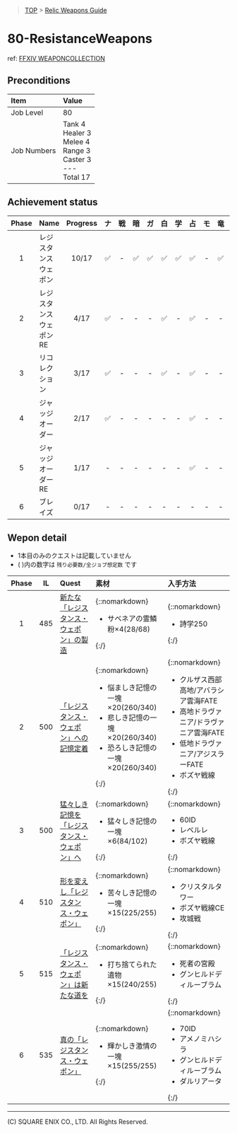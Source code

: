 > [TOP](../README.md) > [Relic Weapons Guide](./README.md)

# 80-ResistanceWeapons

ref: [FFXIV WEAPONCOLLECTION](https://weapon.ffxivcollection.com/where/rw/)

## Preconditions

| Item | Value |
| :--- | :--- |
| Job Level | 80 |
| Job Numbers | Tank 4<br />Healer 3<br />Melee 4<br />Range 3<br />Caster 3<br />---<br />Total 17 |

## Achievement status

| Phase | Name | Progress | ナ | 戦 | 暗 | ガ | 白 | 学 | 占 | モ | 竜 | 忍 | 侍 | 詩 | 機 | 踊 | 黒 | 召 | 赤 |
| :---: | :--- | :---: | :---: | :---: | :---: | :---: | :---: | :---: | :---: | :---: | :---: | :---: | :---: | :---: | :---: | :---: | :---: | :---: | :---: |
| 1 | レジスタンスウェポン | 10/17 | ✅ | - | ✅ | ✅ | ✅ | ✅ | ✅ | - | ✅ | - | ✅ | - | ✅ | - | - | - | ✅ |
| 2 | レジスタンスウェポンRE | 4/17 | ✅ | - | - | - | ✅ | - | ✅ | - | - | - | - | - | - | - | - | - | ✅ |
| 3 | リコレクション | 3/17 | ✅ | - | - | - | ✅ | - | ✅ | - | - | - | - | - | - | - | - | - | - |
| 4 | ジャッジオーダー | 2/17 | ✅ | - | - | - | - | - | ✅ | - | - | - | - | - | - | - | - | - | - | 
| 5 | ジャッジオーダーRE | 1/17 | - | - | - | - | - | - | ✅ | - | - | - | - | - | - | - | - | - | - | 
| 6 | ブレイズ | 0/17 | - | - | - | - | - | - | - | - | - | - | - | - | - | - | - | - | - | 

## Wepon detail

- 1本目のみのクエストは記載していません
- ( )内の数字は `残り必要数/全ジョブ想定数` です

| Phase | IL | Quest | 素材 | 入手方法 |
| :---: | :---: | :--- | :--- | :--- |
| 1 | 485 | [新たな「レジスタンス・ウェポン」の製造](https://jp.finalfantasyxiv.com/lodestone/playguide/db/quest/4bd506e3dcb/) | {::nomarkdown}<ul><li>サベネアの霊鱗粉×4(28/68)</li></ul>{:/} | {::nomarkdown}<ul><li>詩学250</li></ul>{:/} | 
| 2 | 500 | [「レジスタンス・ウェポン」への記憶定着](https://jp.finalfantasyxiv.com/lodestone/playguide/db/quest/9673c789ba9/) | {::nomarkdown}<ul><li>悩ましき記憶の一塊×20(260/340)</li><li>悲しき記憶の一塊×20(260/340)</li><li>恐ろしき記憶の一塊×20(260/340)</li></ul>{:/} | {::nomarkdown}<ul><li>クルザス西部高地/アバラシア雲海FATE</li><li>高地ドラヴァニア/ドラヴァニア雲海FATE</li><li>低地ドラヴァニア/アジスラーFATE</li><li>ボズヤ戦線</li></ul>{:/} | 
| 3 | 500 | [猛々しき記憶を「レジスタンス・ウェポン」へ](https://jp.finalfantasyxiv.com/lodestone/playguide/db/quest/f267d4d0aac/) |{::nomarkdown}<ul><li> 猛々しき記憶の一塊×6(84/102)</li></ul>{:/} | {::nomarkdown}<ul><li>60ID</li><li>レベルレ</li><li>ボズヤ戦線</li></ul>{:/} | 
| 4 | 510 | [形を変えし「レジスタンス・ウェポン」](https://jp.finalfantasyxiv.com/lodestone/playguide/db/quest/39fc3e4a86a/) | {::nomarkdown}<ul><li>苦々しき記憶の一塊×15(225/255)</li></ul>{:/} | {::nomarkdown}<ul><li>クリスタルタワー</li><li>ボズヤ戦線CE</li><li>攻城戦</li></ul>{:/} | 
| 5 | 515 | [「レジスタンス・ウェポン」は新たな道を](https://jp.finalfantasyxiv.com/lodestone/playguide/db/quest/f49e076d1e1/) | {::nomarkdown}<ul><li>打ち捨てられた遺物×15(240/255)</li></ul>{:/} | {::nomarkdown}<ul><li>死者の宮殿</li><li>グンヒルドディルーブラム</li></ul>{:/} |
| 6 | 535 | [真の「レジスタンス・ウェポン」](https://jp.finalfantasyxiv.com/lodestone/playguide/db/quest/a0f4270b30f/) | {::nomarkdown}<ul><li>輝かしき激情の一塊×15(255/255)</li></ul>{:/} | {::nomarkdown}<ul><li>70ID</li><li>アメノミハシラ</li><li>グンヒルドディルーブラム</li><li>ダルリアータ</li></ul>{:/} | 

---
(C) SQUARE ENIX CO., LTD. All Rights Reserved.

